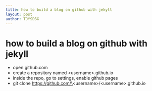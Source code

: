 ```yaml
---
title: how to build a blog on github with jekyll
layout: post
author: TJYSDSG
---
```


# how to build a blog on github with jekyll
- open github.com
- create a repository named \<username\>.github.io
- inside the repo, go to settings, enable github pages
- git clone https://github.com/\<username\>/\<username\>.github.io
